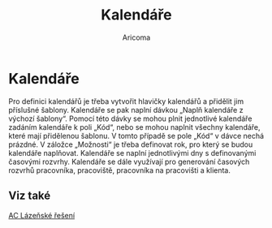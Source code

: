 ﻿---
    title: "Kalendáře"
    author: Aricoma
    ms.date: 04/30/2018
    ms.topic: article
    ms.prod: dynamics-nav-2017
    ms.contentlocale: cs-cz
    ms.lasthandoff: 04/30/2018
---

# Kalendáře
Pro definici kalendářů je třeba vytvořit hlavičky kalendářů a přidělit jim příslušné šablony. Kalendáře se pak naplní dávkou „Naplň kalendáře z výchozí šablony“. Pomocí této dávky se mohou plnit jednotlivé kalendáře zadáním kalendáře k poli „Kód“, nebo se mohou naplnit všechny kalendáře, které mají přidělenou šablonu. V tomto případě se pole „Kód“ v dávce nechá prázdné. V záložce „Možnosti“ je třeba definovat rok, pro který se budou kalendáře naplňovat.
Kalendáře se naplní jednotlivými dny s definovanými časovými rozvrhy. 
Kalendáře se dále využívají pro generování časových rozvrhů pracovníka, pracoviště, pracovníka na pracovišti a klienta. 

## <a name="see-also"></a>Viz také
[AC Lázeňské řešení](spa-solution.md)